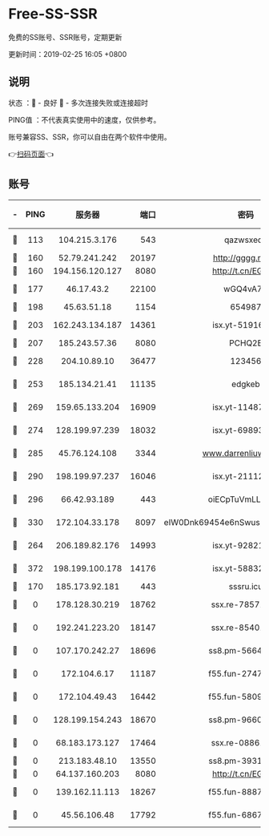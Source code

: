 # Free-SS-SSR

免费的SS账号、SSR账号，定期更新

更新时间：2019-02-25 16:05 +0800

## 说明

状态     ：🙂 - 良好 🙁 - 多次连接失败或连接超时

PING值   ：不代表真实使用中的速度，仅供参考。

账号兼容SS、SSR，你可以自由在两个软件中使用。

👉[扫码页面](https://liesauer.github.io/free-ss-ssr.github.io/)👈

## 账号

|-|PING|服务器|端口|密码|加密方式|区域|
|:----:|:----:|:-----:|-----:|:----:|:----:|:----:|
|🙂|113|104.215.3.176|543|qazwsxedc|aes-256-gcm|JP|
|🙂|160|52.79.241.242|20197|http://gggg.rocks|chacha20|KR|
|🙂|160|194.156.120.127|8080|http://t.cn/EGJIyrl|rc4-md5|RU|
|🙂|177|46.17.43.2|22100|wGQ4vA7D|aes-256-gcm|RU|
|🙂|198|45.63.51.18|1154|654987|chacha20|US|
|🙂|203|162.243.134.187|14361|isx.yt-51916584|aes-256-cfb|US|
|🙂|207|185.243.57.36|8080|PCHQ2E|rc4-md5|US|
|🙂|228|204.10.89.10|36477|123456|aes-256-cfb|US|
|🙂|253|185.134.21.41|11135|edgkeb|aes-256-cfb|GB|
|🙂|269|159.65.133.204|16909|isx.yt-11487806|aes-256-cfb|SG|
|🙂|274|128.199.97.239|18032|isx.yt-69893978|aes-256-cfb|SG|
|🙂|285|45.76.124.108|3344|www.darrenliuwei.com|aes-256-cfb|AU|
|🙂|290|198.199.97.237|16046|isx.yt-21112673|aes-256-cfb|US|
|🙂|296|66.42.93.189|443|oiECpTuVmLLxk4Ts|aes-256-cfb|US|
|🙂|330|172.104.33.178|8097|eIW0Dnk69454e6nSwuspv9DmS201tQ0D|aes-256-cfb|SG|
|🙂|264|206.189.82.176|14993|isx.yt-92821562|aes-256-cfb|SG|
|🙂|372|198.199.100.178|14176|isx.yt-58832858|aes-256-cfb|US|
|🙁|170|185.173.92.181|443|sssru.icu|rc4-md5|RU|
|🙁|0|178.128.30.219|18762|ssx.re-78571634|aes-256-cfb|SG|
|🙁|0|192.241.223.20|18147|ssx.re-85401469|aes-256-cfb|US|
|🙁|0|107.170.242.27|18696|ss8.pm-56642148|aes-256-cfb|US|
|🙁|0|172.104.6.17|11187|f55.fun-27472862|aes-256-cfb|US|
|🙁|0|172.104.49.43|16442|f55.fun-58099071|aes-256-cfb|SG|
|🙁|0|128.199.154.243|18670|ss8.pm-96603281|aes-256-cfb|SG|
|🙁|0|68.183.173.127|17464|ssx.re-08861248|aes-256-cfb|US|
|🙁|0|213.183.48.10|13550|ss8.pm-39311595|rc4-md5|RU|
|🙁|0|64.137.160.203|8080|http://t.cn/EGJIyrl|rc4-md5|CA|
|🙁|0|139.162.11.113|18267|f55.fun-88872573|aes-256-cfb|SG|
|🙁|0|45.56.106.48|17792|f55.fun-68673895|aes-256-cfb|US|
